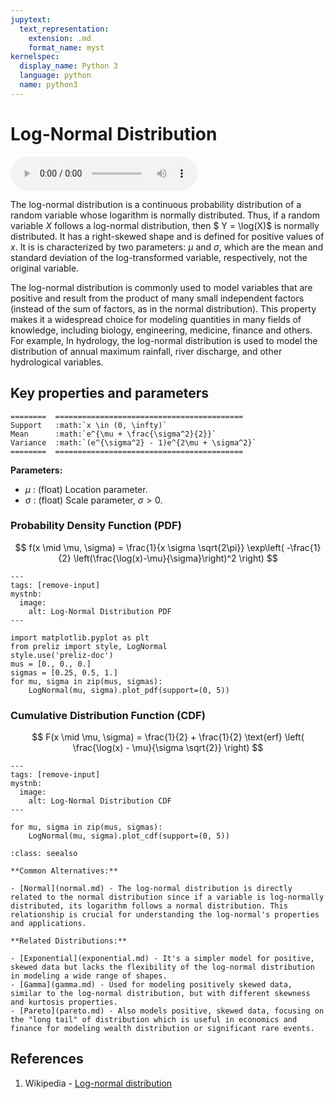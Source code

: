 ```yaml
---
jupytext:
  text_representation:
    extension: .md
    format_name: myst
kernelspec:
  display_name: Python 3
  language: python
  name: python3
---
```

# Log-Normal Distribution

<audio controls> <source src="../../_static/lognormal.mp3" type="audio/mpeg"> This browser cannot play the pronunciation audio file for this distribution. </audio>

The log-normal distribution is a continuous probability distribution of a random variable whose logarithm is normally distributed. Thus, if a random variable $X$ follows a log-normal distribution, then $ Y = \log(X)$ is normally distributed. It has a right-skewed shape and is defined for positive values of $x$. It is is characterized by two parameters: $\mu$ and $\sigma$, which are the mean and standard deviation of the log-transformed variable, respectively, not the original variable.

The log-normal distribution is commonly used to model variables that are positive and result from the product of many small independent factors (instead of the sum of factors, as in the normal distribution). This property makes it a widespread choice for modeling quantities in many fields of knowledge, including biology, engineering, medicine, finance and others. For example, In hydrology, the log-normal distribution is used to model the distribution of annual maximum rainfall, river discharge, and other hydrological variables.

## Key properties and parameters

```{eval-rst}
========  ==========================================
Support   :math:`x \in (0, \infty)`
Mean      :math:`e^{\mu + \frac{\sigma^2}{2}}`
Variance  :math:`(e^{\sigma^2} - 1)e^{2\mu + \sigma^2}`
========  ==========================================
```

**Parameters:**

- $\mu$ : (float) Location parameter.
- $\sigma$ : (float) Scale parameter, $\sigma > 0$.

### Probability Density Function (PDF)

$$
f(x \mid \mu, \sigma) =
\frac{1}{x \sigma \sqrt{2\pi}}
\exp\left( -\frac{1}{2} \left(\frac{\log(x)-\mu}{\sigma}\right)^2 \right)
$$

```{code-cell}
---
tags: [remove-input]
mystnb:
  image:
    alt: Log-Normal Distribution PDF
---

import matplotlib.pyplot as plt
from preliz import style, LogNormal
style.use('preliz-doc')
mus = [0., 0., 0.]
sigmas = [0.25, 0.5, 1.]
for mu, sigma in zip(mus, sigmas):
    LogNormal(mu, sigma).plot_pdf(support=(0, 5))
```

### Cumulative Distribution Function (CDF)

$$
F(x \mid \mu, \sigma) = \frac{1}{2} + \frac{1}{2} \text{erf} \left( \frac{\log(x) - \mu}{\sigma \sqrt{2}} \right)
$$

```{code-cell}
---
tags: [remove-input]
mystnb:
  image:
    alt: Log-Normal Distribution CDF
---

for mu, sigma in zip(mus, sigmas):
    LogNormal(mu, sigma).plot_cdf(support=(0, 5))
```

```{seealso}
:class: seealso

**Common Alternatives:**

- [Normal](normal.md) - The log-normal distribution is directly related to the normal distribution since if a variable is log-normally distributed, its logarithm follows a normal distribution. This relationship is crucial for understanding the log-normal's properties and applications.

**Related Distributions:**

- [Exponential](exponential.md) - It's a simpler model for positive, skewed data but lacks the flexibility of the log-normal distribution in modeling a wide range of shapes.
- [Gamma](gamma.md) - Used for modeling positively skewed data, similar to the log-normal distribution, but with different skewness and kurtosis properties.
- [Pareto](pareto.md) - Also models positive, skewed data, focusing on the "long tail" of distribution which is useful in economics and finance for modeling wealth distribution or significant rare events.
```

## References

1. Wikipedia - [Log-normal distribution](https://en.wikipedia.org/wiki/Log-normal_distribution)